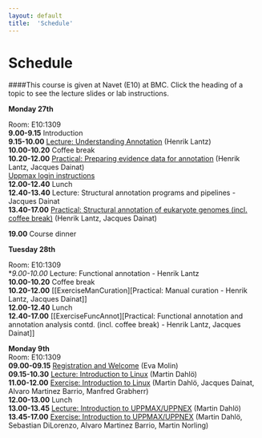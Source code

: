 ```yaml
---
layout: default
title:  'Schedule'
---
```


# Schedule

####This course is given at Navet (E10) at BMC. Click the heading of a topic to see the lecture slides or lab instructions.

**Monday 27th** 

Room: E10:1309  
**9.00-9.15** Introduction  
**9.15-10.00** [Lecture: Understanding Annotation](files/Annotation.pdf) (Henrik Lantz)  
**10.00-10.20** Coffee break  
**10.20-12.00** [Practical: Preparing evidence data for annotation](ExcerciseEvidence) (Henrik Lantz, Jacques Dainat)  
[Uppmax login instructions](LoginInstructions)  
**12.00-12.40** Lunch  
**12.40-13.40** Lecture: Structural annotation programs and pipelines - Jacques Dainat  
**13.40-17.00** [Practical: Structural annotation of eukaryote genomes (incl. coffee break)](ExerciseGeneBuilding) (Henrik Lantz, Jacques Dainat)  

**19.00** Course dinner

**Tuesday 28th** 

Room: E10:1309  
**9.00-10.00* Lecture: Functional annotation - Henrik Lantz  
**10.00-10.20** Coffee break  
**10.20-12.00** [[ExerciseManCuration][Practical: Manual curation - Henrik Lantz, Jacques Dainat]]  
**12.00-12.40** Lunch  
**12.40-17.00** [[ExerciseFuncAnnot][Practical: Functional annotation and annotation analysis contd. (incl. coffee break) - Henrik Lantz, Jacques Dainat]]  


**Monday 9th**  
Room: E10:1309  
**09.00-09.15** [Registration and Welcome](slides/150209_SciLifeLab_presentation.pdf) (Eva Molin)  
**09.15-10.30** [Lecture: Introduction to Linux](slides/dahlo-linux.pdf) (Martin Dahlö)  
**11.00-12.00** [Exercise: Introduction to Linux](labs/linux-intro) (Martin Dahlö, Jacques Dainat, Alvaro Martinez Barrio, Manfred Grabherr)  
**12.00-13.00** Lunch  
**13.00-13.45** [Lecture: Introduction to UPPMAX/UPPNEX](slides/dahlo-uppmax.pdf) (Martin Dahlö)  
**13.45-17.00** [Exercise: Introduction to UPPMAX/UPPNEX](labs/uppmax-intro) (Martin Dahlö, Sebastian DiLorenzo, Alvaro Martinez Barrio, Martin Norling)  


